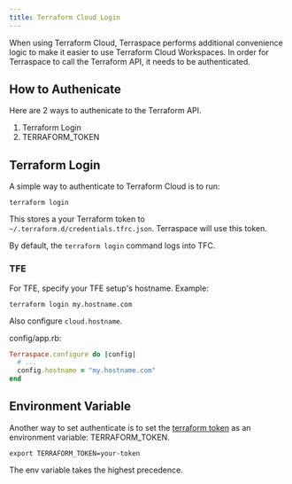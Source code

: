 ```yaml
---
title: Terraform Cloud Login
---
```


When using Terraform Cloud, Terraspace performs additional convenience logic to make it easier to use Terraform Cloud Workspaces. In order for Terraspace to call the Terraform API, it needs to be authenticated.

## How to Authenicate

Here are 2 ways to authenicate to the Terraform API.

1. Terraform Login
2. TERRAFORM_TOKEN

## Terraform Login

A simple way to authenticate to Terraform Cloud is to run:

    terraform login

This stores a your Terraform token to `~/.terraform.d/credentials.tfrc.json`.  Terraspace will use this token.

By default, the `terraform login` command logs into TFC.

### TFE

For TFE, specify your TFE setup's hostname. Example:

    terraform login my.hostname.com

Also configure `cloud.hostname`.

config/app.rb:

```ruby
Terraspace.configure do |config|
  # ...
  config.hostname = "my.hostname.com"
end
```

## Environment Variable

Another way to set authenticate is to set the [terraform token](https://www.terraform.io/cloud-docs/users-teams-organizations/users#api-tokens) as an environment variable: TERRAFORM_TOKEN.

    export TERRAFORM_TOKEN=your-token

The env variable takes the highest precedence.
